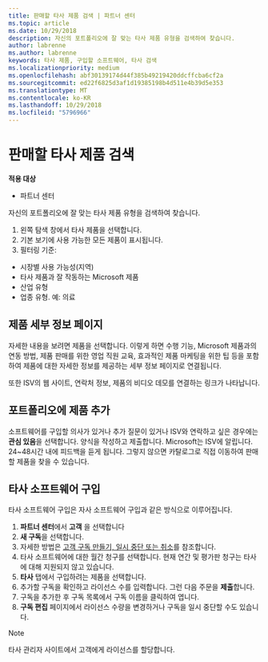 ```yaml
---
title: 판매할 타사 제품 검색 | 파트너 센터
ms.topic: article
ms.date: 10/29/2018
description: 자신의 포트폴리오에 잘 맞는 타사 제품 유형을 검색하여 찾습니다.
author: labrenne
ms.author: labrenne
keywords: 타사 제품, 구입할 소프트웨어, 타사 검색
ms.localizationpriority: medium
ms.openlocfilehash: abf30139174d44f385b49219420ddcffcba6cf2a
ms.sourcegitcommit: ed22f6825d3af1d19385198b4d511e4b39d5e353
ms.translationtype: MT
ms.contentlocale: ko-KR
ms.lasthandoff: 10/29/2018
ms.locfileid: "5796966"
---
```

# <a name="discover-the-third-party-offers-you-want-to-sell"></a>판매할 타사 제품 검색

**적용 대상**

-  파트너 센터

자신의 포트폴리오에 잘 맞는 타사 제품 유형을 검색하여 찾습니다. 

1.  왼쪽 탐색 창에서 타사 제품을 선택합니다. 
2.  기본 보기에 사용 가능한 모든 제품이 표시됩니다. 
3.  필터링 기준:

- 시장별 사용 가능성(지역)
- 타사 제품과 잘 작동하는 Microsoft 제품
- 산업 유형
- 업종 유형. 예: 의료

## <a name="the-product-details-page"></a>제품 세부 정보 페이지

자세한 내용을 보려면 제품을 선택합니다. 이렇게 하면 수행 기능, Microsoft 제품과의 연동 방법, 제품 판매를 위한 영업 직원 교육, 효과적인 제품 마케팅을 위한 팁 등을 포함하여 제품에 대한 자세한 정보를 제공하는 세부 정보 페이지로 연결됩니다. 

또한 ISV의 웹 사이트, 연락처 정보, 제품의 비디오 데모를 연결하는 링크가 나타납니다. 

## <a name="add-the-product-to-your-portfolio"></a>포트폴리오에 제품 추가

소프트웨어를 구입할 의사가 있거나 추가 질문이 있거나 ISV와 연락하고 싶은 경우에는 **관심 있음**을 선택합니다. 양식을 작성하고 제출합니다. Microsoft는 ISV에 알립니다. 24~48시간 내에 피드백을 듣게 됩니다. 그렇지 않으면 카탈로그로 직접 이동하여 판매할 제품을 찾을 수 있습니다.

## <a name="purchase-the-third-party-software"></a>타사 소프트웨어 구입

타사 소프트웨어 구입은 자사 소프트웨어 구입과 같은 방식으로 이루어집니다. 

1. **파트너 센터**에서 **고객** 을 선택합니다
2. **새 구독**을 선택합니다.
3. 자세한 방법은 [고객 구독 만들기, 일시 중단 또는 취소](create-a-new-subscription.md)를 참조합니다.
4.  타사 소프트웨어에 대한 월간 청구를 선택합니다. 현재 연간 및 평가판 청구는 타사에 대해 지원되지 않고 있습니다.
5.  **타사** 탭에서 구입하려는 제품을 선택합니다.
6.  추가할 구독을 확인하고 라이선스 수를 입력합니다. 그런 다음 주문을 **제출**합니다.
7.  구독을 추가한 후 구독 목록에서 구독 이름을 클릭하여 엽니다. 
8.  **구독 편집** 페이지에서 라이선스 수량을 변경하거나 구독을 일시 중단할 수도 있습니다.

> [!NOTE]  
>  타사 관리자 사이트에서 고객에게 라이선스를 할당합니다.

    


